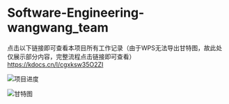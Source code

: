 # Software-Engineering-wangwang_team

点击以下链接即可查看本项目所有工作记录（由于WPS无法导出甘特图，故此处仅展示部分内容，完整流程点击链接即可查看）
https://kdocs.cn/l/cgxksw35O2ZI

![项目进度](https://github.com/hugbob/Software-Engineering-wangwang_team/assets/162096697/aa8df241-93dd-4f91-81f5-bd8d8441271b)

![甘特图](https://github.com/hugbob/Software-Engineering-wangwang_team/assets/162096697/10f4aaf9-6f08-42d9-9521-5da51100566a)
